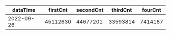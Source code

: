 |dataTime|firstCnt|secondCnt|thirdCnt|fourCnt|
|-|-|-|-|-|
|2022-09-26|45112630|44677201|33593814|7414187|